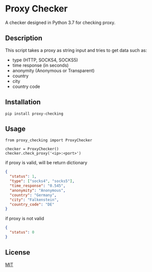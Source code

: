 # Proxy Checker
A checker designed in Python 3.7 for checking proxy.
## Description
This script takes a proxy as string input and tries to get data such as: 
- type (HTTP, SOCKS4, SOCKS5)
- time response (in seconds)
- anonymity (Anonymous or Transparent)
- country
- city
- country code
## Installation
```console
pip install proxy-checking
```
## Usage

```python3
from proxy_checking import ProxyChecker

checker = ProxyChecker()
checker.check_proxy('<ip>:<port>')
```
if proxy is valid, will be return dictionary
```json
{
  "status": 1,
  "type": ["socks4", "socks5"],
  "time_response": "0.545",
  "anonymity": "Anonymous",
  "country": "Germany",
  "city": "Falkenstein",
  "country_code": "DE"
}
```
if proxy is not valid
```json
{
  "status": 0
}
```
## License
[MIT](LICENSE.md)
